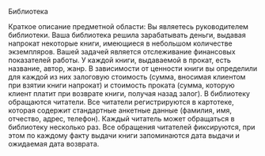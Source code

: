 Библиотека

Краткое описание предметной области:
Вы являетесь руководителем библиотеки. Ваша библиотека решила зарабатывать деньги, выдавая напрокат некоторые книги, имеющиеся в небольшом количестве экземпляров. Вашей задачей является отслеживание финансовых показателей работы.
У каждой книги, выдаваемой в прокат, есть название, автор, жанр.
В зависимости от ценности книги вы определили для каждой из них залоговую стоимость (сумма, вносимая клиентом при взятии книги напрокат) и стоимость проката (сумма, которую клиент платит при возврате книги, получая назад залог).
В библиотеку обращаются читатели. Все читатели регистрируются в картотеке, которая содержит стандартные анкетные данные (фамилия, имя, отчество, адрес, телефон). Каждый читатель может обращаться в библиотеку несколько раз.
Все обращения читателей фиксируются, при этом по каждому факту выдачи книги запоминаются дата выдачи и ожидаемая дата возврата.
